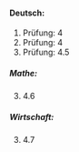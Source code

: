 
#### Deutsch:
1. Prüfung: 4
2. Prüfung: 4
3. Prüfung: 4.5

##### Mathe:
3. 4.6

##### Wirtschaft:
3. 4.7



